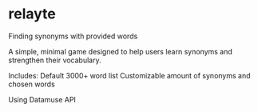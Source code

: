 # relayte
Finding synonyms with provided words

A simple, minimal game designed to help users learn synonyms and strengthen their vocabulary.

Includes:
Default 3000+ word list
Customizable amount of synonyms and chosen words

Using Datamuse API
